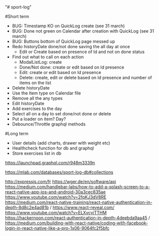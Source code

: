 "# sport-log" 

#Short term

- BUG: Timestamp KO on QuickLog create (see 31 march)
- BUG: Done not green on Calendar after creation with QuickLog (see 31 march)
- BUG: Buttons bottom of QuickLog page messed up
- Redo historyDate done/not done saving the all day at once
    - Edit or Create based on presence of Id and not on done status
- Find out what to call on each action
    - ModalListLog: create
    - Done/Not done: create or edit based on Id presence
    - Edit: create or edit based on Id presence
    - Delete: create, edit or delete based on Id presence and number of items on the list
- Delete historyDate
- Use the Item type on Calendar file
- Remove all the any types
- Edit historyDate
- Add exercises to the day
- Select all on a day to set done/not done or delete
- Put a loader on item? Day?
- Debounce/Throttle graphql methods

#Long term

- User details (add charts, drawer with weight etc)
- Healthcheck function for db and graphql
- Store exercises list in db

https://launchpad.graphql.com/r948m3339n

https://mlab.com/databases/sport-log-db#collections

http://expressjs.com/fr
https://wger.de/en/software/api
https://medium.com/handlebar-labs/how-to-add-a-splash-screen-to-a-react-native-app-ios-and-android-30a3cec835ae
https://www.youtube.com/watch?v=2fpKJ3dV8RE
https://medium.com/react-native-training/react-native-authentication-in-depth-8d8c2e4ad81b / https://www.react-reveal.com/ https://www.youtube.com/watch?v=ELXvcyiTTHM https://hackernoon.com/react-authentication-in-depth-4deebda9aa45 / https://medium.com/building-with-react-native/coding-with-facebook-login-in-react-native-like-a-pro-1x06-9064fc2f5bfc